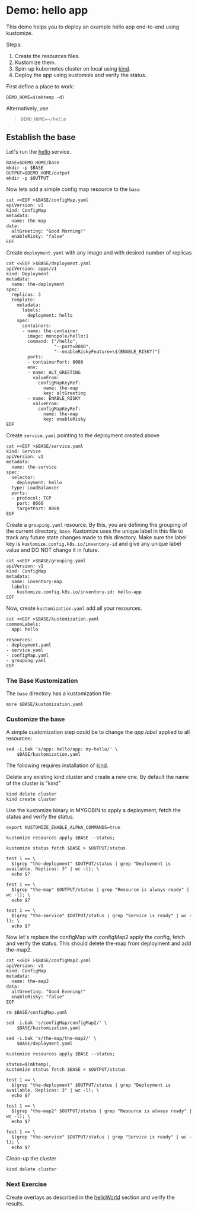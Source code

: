 [hello]: https://github.com/monopole/hello
[kind]: https://github.com/kubernetes-sigs/kind
[helloWorld]: https://github.com/kubernetes-sigs/kustomize/tree/master/examples/helloWorld

# Demo: hello app

This demo helps you to deploy an example hello app end-to-end using kustomize.

Steps:
1. Create the resources files.
2. Kustomize them.
3. Spin-up kubernetes cluster on local using [kind].
4. Deploy the app using kustomize and verify the status.

First define a place to work:

<!-- @makeWorkplace @testE2EAgainstLatestRelease-->
```
DEMO_HOME=$(mktemp -d)
```

Alternatively, use

> ```
> DEMO_HOME=~/hello
> ```

## Establish the base

Let's run the [hello] service.

<!-- @createBase @testE2EAgainstLatestRelease-->
```
BASE=$DEMO_HOME/base
mkdir -p $BASE
OUTPUT=$DEMO_HOME/output
mkdir -p $OUTPUT
```

Now lets add a simple config map resource to the `base`

<!-- @createConfigMapYaml @testE2EAgainstLatestRelease-->
```
cat <<EOF >$BASE/configMap.yaml
apiVersion: v1
kind: ConfigMap
metadata:
  name: the-map
data:
  altGreeting: "Good Morning!"
  enableRisky: "false"
EOF
```

Create `deployment.yaml` with any image and with desired number of replicas

<!-- @createDeploymentYaml @testE2EAgainstLatestRelease-->
```
cat <<EOF >$BASE/deployment.yaml
apiVersion: apps/v1
kind: Deployment
metadata:
  name: the-deployment
spec:
  replicas: 3
  template:
    metadata:
      labels:
        deployment: hello
    spec:
      containers:
      - name: the-container
        image: monopole/hello:1
        command: ["/hello",
                  "--port=8080",
                  "--enableRiskyFeature=\$(ENABLE_RISKY)"]
        ports:
        - containerPort: 8080
        env:
        - name: ALT_GREETING
          valueFrom:
            configMapKeyRef:
              name: the-map
              key: altGreeting
        - name: ENABLE_RISKY
          valueFrom:
            configMapKeyRef:
              name: the-map
              key: enableRisky
EOF
```

Create `service.yaml` pointing to the deployment created above

<!-- @createServiceYaml @testE2EAgainstLatestRelease-->
```
cat <<EOF >$BASE/service.yaml
kind: Service
apiVersion: v1
metadata:
  name: the-service
spec:
  selector:
    deployment: hello
  type: LoadBalancer
  ports:
  - protocol: TCP
    port: 8666
    targetPort: 8080
EOF
```

Create a `grouping.yaml` resource. By this, you are defining the grouping of the current directory, `base`. Kustomize uses the unique label in this file to track any future state changes made to this directory. Make sure the label key is `kustomize.config.k8s.io/inventory-id` and give any unique label value and DO NOT change it in future.

<!-- @createGroupingYaml @testE2EAgainstLatestRelease-->
```
cat <<EOF >$BASE/grouping.yaml
apiVersion: v1
kind: ConfigMap
metadata:
  name: inventory-map
  labels:
    kustomize.config.k8s.io/inventory-id: hello-app
EOF
```

Now, create `kustomization.yaml` add all your resources.

<!-- @createKustomizationYaml @testE2EAgainstLatestRelease-->
```
cat <<EOF >$BASE/kustomization.yaml
commonLabels:
  app: hello

resources:
- deployment.yaml
- service.yaml
- configMap.yaml
- grouping.yaml
EOF
```

### The Base Kustomization

The `base` directory has a kustomization file:

<!-- @showKustomization @testE2EAgainstLatestRelease -->
```
more $BASE/kustomization.yaml
```

### Customize the base

A simple customization step could be to change the _app
label_ applied to all resources:

<!-- @addLabel @testE2EAgainstLatestRelease -->
```
sed -i.bak 's/app: hello/app: my-hello/' \
    $BASE/kustomization.yaml
```

The following requires installation of [kind].

Delete any existing kind cluster and create a new one. By default the name of the cluster is "kind"
<!-- @deleteAndCreateKindCluster @testE2EAgainstLatestRelease -->
```
kind delete cluster
kind create cluster
```

Use the kustomize binary in MYGOBIN to apply a deployment, fetch the status and verify the status.
<!-- @runHelloApp @testE2EAgainstLatestRelease -->
```
export KUSTOMIZE_ENABLE_ALPHA_COMMANDS=true

kustomize resources apply $BASE --status;

kustomize status fetch $BASE > $OUTPUT/status

test 1 == \
  $(grep "the-deployment" $OUTPUT/status | grep "Deployment is available. Replicas: 3" | wc -l); \
  echo $?

test 1 == \
  $(grep "the-map" $OUTPUT/status | grep "Resource is always ready" | wc -l); \
  echo $?

test 1 == \
  $(grep "the-service" $OUTPUT/status | grep "Service is ready" | wc -l); \
  echo $?
```

Now let's replace the configMap with configMap2 apply the config, fetch and verify the status. This should delete the-map from deployment and add the-map2.
<!-- @replaceConfigMapInHello @testE2EAgainstLatestRelease -->
```
cat <<EOF >$BASE/configMap2.yaml
apiVersion: v1
kind: ConfigMap
metadata:
  name: the-map2
data:
  altGreeting: "Good Evening!"
  enableRisky: "false"
EOF

rm $BASE/configMap.yaml

sed -i.bak 's/configMap/configMap2/' \
    $BASE/kustomization.yaml

sed -i.bak 's/the-map/the-map2/' \
    $BASE/deployment.yaml

kustomize resources apply $BASE --status;

status=$(mktemp);
kustomize status fetch $BASE > $OUTPUT/status

test 1 == \
  $(grep "the-deployment" $OUTPUT/status | grep "Deployment is available. Replicas: 3" | wc -l); \
  echo $?

test 1 == \
  $(grep "the-map2" $OUTPUT/status | grep "Resource is always ready" | wc -l); \
  echo $?

test 1 == \
  $(grep "the-service" $OUTPUT/status | grep "Service is ready" | wc -l); \
  echo $?
```

Clean-up the cluster 
<!-- @deleteKindCluster @testE2EAgainstLatestRelease -->
```
kind delete cluster
```

### Next Exercise
Create overlays as described in the [helloWorld] section and verify the results.
